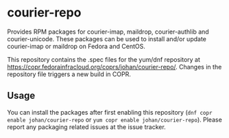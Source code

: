 # courier-repo

Provides RPM packages for courier-imap, maildrop, courier-authlib and courier-unicode. These packages can be used to install and/or update courier-imap or maildrop on Fedora and CentOS.

This repository contains the .spec files for the yum/dnf repository at https://copr.fedorainfracloud.org/coprs/johan/courier-repo/. Changes in the repository file triggers a new build in COPR.

## Usage

You can install the packages after first enabling this repository (`dnf copr enable johan/courier-repo` or `yum copr enable johan/courier-repo`). Please report any packaging related issues at the issue tracker.
